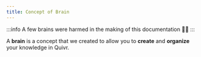 ```yaml
---
title: Concept of Brain
---
```


:::info
A few brains were harmed in the making of this documentation 🤯😏
:::


A **brain** is a concept that we created to allow you to **create** and **organize** your knowledge in Quivr. 



